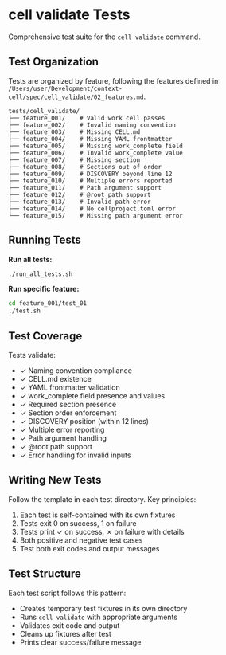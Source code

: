 # cell validate Tests

Comprehensive test suite for the `cell validate` command.

## Test Organization

Tests are organized by feature, following the features defined in `/Users/user/Development/context-cell/spec/cell_validate/02_features.md`.

```
tests/cell_validate/
├── feature_001/    # Valid work cell passes
├── feature_002/    # Invalid naming convention
├── feature_003/    # Missing CELL.md
├── feature_004/    # Missing YAML frontmatter
├── feature_005/    # Missing work_complete field
├── feature_006/    # Invalid work_complete value
├── feature_007/    # Missing section
├── feature_008/    # Sections out of order
├── feature_009/    # DISCOVERY beyond line 12
├── feature_010/    # Multiple errors reported
├── feature_011/    # Path argument support
├── feature_012/    # @root path support
├── feature_013/    # Invalid path error
├── feature_014/    # No cellproject.toml error
└── feature_015/    # Missing path argument error
```

## Running Tests

**Run all tests:**
```bash
./run_all_tests.sh
```

**Run specific feature:**
```bash
cd feature_001/test_01
./test.sh
```

## Test Coverage

Tests validate:
- ✓ Naming convention compliance
- ✓ CELL.md existence
- ✓ YAML frontmatter validation
- ✓ work_complete field presence and values
- ✓ Required section presence
- ✓ Section order enforcement
- ✓ DISCOVERY position (within 12 lines)
- ✓ Multiple error reporting
- ✓ Path argument handling
- ✓ @root path support
- ✓ Error handling for invalid inputs

## Writing New Tests

Follow the template in each test directory. Key principles:
1. Each test is self-contained with its own fixtures
2. Tests exit 0 on success, 1 on failure
3. Tests print ✓ on success, ✗ on failure with details
4. Both positive and negative test cases
5. Test both exit codes and output messages

## Test Structure

Each test script follows this pattern:
- Creates temporary test fixtures in its own directory
- Runs `cell validate` with appropriate arguments
- Validates exit code and output
- Cleans up fixtures after test
- Prints clear success/failure message
